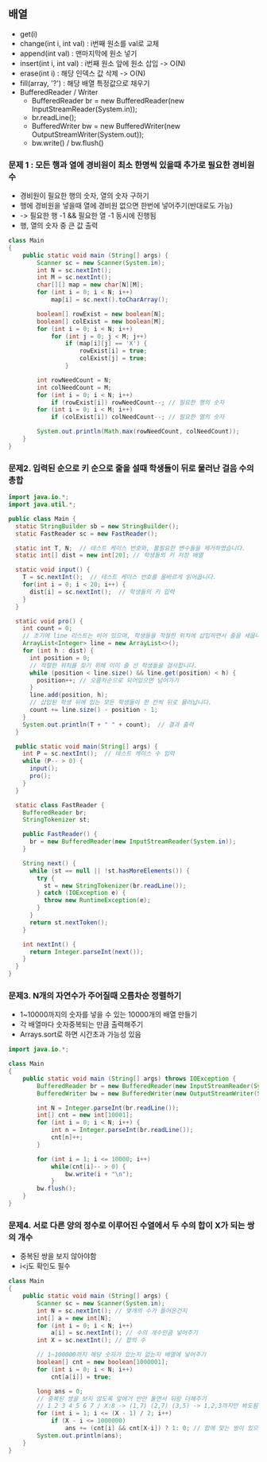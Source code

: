 ## 배열
- get(i) 
- change(int i, int val) : i번째 원소를 val로 교체
- append(int val) : 맨마지막에 원소 넣기
- insert(int i, int val) : i번째 원소 앞에 원소 삽입 -> O(N)
- erase(int i) : 해당 인덱스 값 삭제 -> O(N)
- fill(array, '?') : 해당 배열 특정값으로 채우기
- BufferedReader / Writer
  - BufferedReader br = new BufferedReader(new InputStreamReader(System.in));
  - br.readLine();
  - BufferedWriter bw = new BufferedWriter(new OutputStreamWriter(System.out));
  - bw.write() / bw.flush()

### 문제 1 : 모든 행과 열에 경비원이 최소 한명씩 있을때 추가로 필요한 경비원 수
- 경비원이 필요한 행의 숫자, 열의 숫자 구하기
- 행에 경비원을 넣을때 열에 경비원 없으면 한번에 넣어주기(반대로도 가능)
- -> 필요한 행 -1 && 필요한 열 -1 동시에 진행됨
- 행, 열의 숫자 중 큰 값 출력
```java
class Main
{
    public static void main (String[] args) {
        Scanner sc = new Scanner(System.in);
        int N = sc.nextInt();
        int M = sc.nextInt();
        char[][] map = new char[N][M];
        for (int i = 0; i < N; i++)
            map[i] = sc.next().toCharArray();

        boolean[] rowExist = new boolean[N];
        boolean[] colExist = new boolean[M];
        for (int i = 0; i < N; i++)
            for (int j = 0; j < M; j++)
                if (map[i][j] == 'X') {
                    rowExist[i] = true;
                    colExist[j] = true;
                }

        int rowNeedCount = N;
        int colNeedCount = M;
        for (int i = 0; i < N; i++)
            if (rowExist[i]) rowNeedCount--; // 필요한 행의 숫자
        for (int i = 0; i < M; i++)
            if (colExist[i]) colNeedCount--; // 필요한 열의 숫자

        System.out.println(Math.max(rowNeedCount, colNeedCount));
    }
} 
```

### 문제2. 입력된 순으로 키 순으로 줄을 설때 학생들이 뒤로 물러난 걸음 수의 총합
```java
import java.io.*;
import java.util.*;

public class Main {
  static StringBuilder sb = new StringBuilder();
  static FastReader sc = new FastReader();

  static int T, N;  // 테스트 케이스 번호와, 불필요한 변수들을 제거하였습니다.
  static int[] dist = new int[20]; // 학생들의 키 저장 배열

  static void input() {
    T = sc.nextInt();  // 테스트 케이스 번호를 올바르게 읽어옵니다.
    for(int i = 0; i < 20; i++) {
      dist[i] = sc.nextInt();  // 학생들의 키 입력
    }
  }

  static void pro() {
    int count = 0;
    // 초기에 line 리스트는 비어 있으며, 학생들을 적절한 위치에 삽입하면서 줄을 세웁니다.
    ArrayList<Integer> line = new ArrayList<>();
    for (int h : dist) {
      int position = 0;
      // 적절한 위치를 찾기 위해 이미 줄 선 학생들을 검사합니다.
      while (position < line.size() && line.get(position) < h) {
        position++; // 오름차순으로 되어있으면 넘어가기
      }
      line.add(position, h);
      // 삽입된 학생 뒤에 있는 모든 학생들이 한 칸씩 뒤로 물러납니다.
      count += line.size() - position - 1;
    }
    System.out.println(T + " " + count);  // 결과 출력
  }

  public static void main(String[] args) {
    int P = sc.nextInt();  // 테스트 케이스 수 입력
    while (P-- > 0) {
      input();
      pro();
    }
  }

  static class FastReader {
    BufferedReader br;
    StringTokenizer st;

    public FastReader() {
      br = new BufferedReader(new InputStreamReader(System.in));
    }

    String next() {
      while (st == null || !st.hasMoreElements()) {
        try {
          st = new StringTokenizer(br.readLine());
        } catch (IOException e) {
          throw new RuntimeException(e);
        }
      }
      return st.nextToken();
    }

    int nextInt() {
      return Integer.parseInt(next());
    }
  }
}

```

### 문제3. N개의 자연수가 주어질때 오름차순 정렬하기
- 1~10000까지의 숫자를 넣을 수 있는 10000개의 배열 만들기
- 각 배열마다 숫자중복되는 만큼 출력해주기
- Arrays.sort로 하면 시간초과 가능성 있음
```java
import java.io.*;

class Main
{
    public static void main (String[] args) throws IOException {
        BufferedReader br = new BufferedReader(new InputStreamReader(System.in));
        BufferedWriter bw = new BufferedWriter(new OutputStreamWriter(System.out));

        int N = Integer.parseInt(br.readLine());
        int[] cnt = new int[10001];
        for (int i = 0; i < N; i++) {
            int n = Integer.parseInt(br.readLine());
            cnt[n]++;
        }

        for (int i = 1; i <= 10000; i++)
            while(cnt[i]-- > 0) {
                bw.write(i + "\n");
            }
        bw.flush();
    }
}
```

### 문제4. 서로 다른 양의 정수로 이루어진 수열에서 두 수의 합이 X가 되는 쌍의 개수
- 중복된 쌍을 보지 않아야함
- i<j도 확인도 필수
```java
class Main
{
    public static void main (String[] args) {
        Scanner sc = new Scanner(System.in);
        int N = sc.nextInt(); // 몇개의 수가 들어온건지
        int[] a = new int[N];
        for (int i = 0; i < N; i++)
            a[i] = sc.nextInt(); // 수의 개수만큼 넣어주기
        int X = sc.nextInt(); // 합의 수

        // 1~100000까지 해당 숫자가 있는지 없는지 배열에 넣어주기
        boolean[] cnt = new boolean[1000001]; 
        for (int i = 0; i < N; i++)
            cnt[a[i]] = true;

        long ans = 0;
        // 중복된 쌍을 보지 않도록 앞에거 반만 돌면서 뒤랑 더해주기
        // 1 2 3 4 5 6 7 / X:8 -> (1,7) (2,7) (3,5) -> 1,2,3까지만 봐도됨
        for (int i = 1; i <= (X - 1) / 2; i++)
            if (X - i <= 1000000)
                ans += (cnt[i] && cnt[X-i]) ? 1: 0; // 합에 맞는 쌍이 있으면 플러스
        System.out.println(ans);
    }
}
```